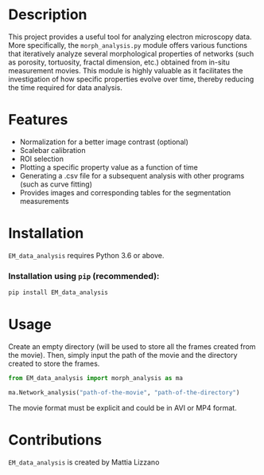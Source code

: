 # Description
This project provides a useful tool for analyzing electron microscopy data. 
More specifically, the `morph_analysis.py` module offers various functions that iteratively analyze several morphological properties of networks (such as porosity, tortuosity, fractal dimension, etc.) obtained from in-situ measurement movies. This module is highly valuable as it facilitates the investigation of how specific properties evolve over time, thereby reducing the time required for data analysis.

# Features
- Normalization for a better image contrast (optional)
- Scalebar calibration 
- ROI selection 
- Plotting a specific property value as a function of time
- Generating a .csv file for a subsequent analysis with other programs (such as curve fitting)
- Provides images and corresponding tables for the segmentation measurements

# Installation
`EM_data_analysis` requires Python 3.6 or above. 

### Installation using `pip` (recommended):
```bash
pip install EM_data_analysis
```
  
# Usage
Create an empty directory (will be used to store all the frames created from the movie). Then, simply input the path of the movie and the directory created to store the frames.

```python
from EM_data_analysis import morph_analysis as ma

ma.Network_analysis("path-of-the-movie", "path-of-the-directory") 
```


The movie format must be explicit and could be in AVI or MP4 format.

# Contributions
`EM_data_analysis` is created by Mattia Lizzano





